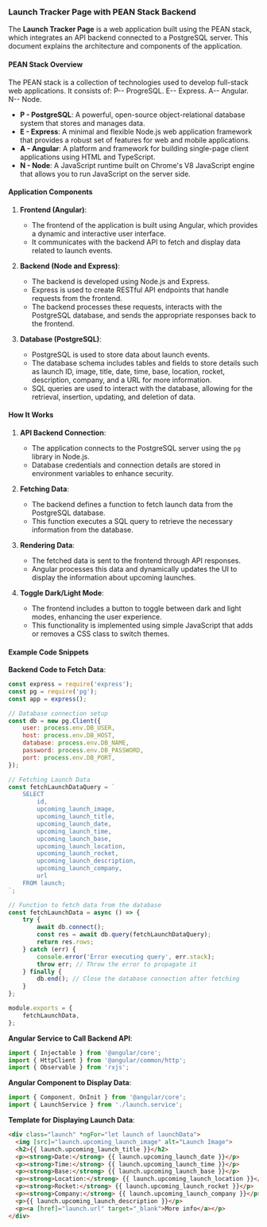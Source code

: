 ### Launch Tracker Page with PEAN Stack Backend

The **Launch Tracker Page** is a web application built using the PEAN stack, which integrates an API backend connected to a PostgreSQL server. This document explains the architecture and components of the application.

#### PEAN Stack Overview

The PEAN stack is a collection of technologies used to develop full-stack web applications. It consists of:
    P-- ProgreSQL.
    E-- Express.
    A-- Angular.
    N-- Node.
- **P - PostgreSQL**: A powerful, open-source object-relational database system that stores and manages data.
- **E - Express**: A minimal and flexible Node.js web application framework that provides a robust set of features for web and mobile applications.
- **A - Angular**: A platform and framework for building single-page client applications using HTML and TypeScript.
- **N - Node**: A JavaScript runtime built on Chrome's V8 JavaScript engine that allows you to run JavaScript on the server side.

#### Application Components

1. **Frontend (Angular)**:
   - The frontend of the application is built using Angular, which provides a dynamic and interactive user interface.
   - It communicates with the backend API to fetch and display data related to launch events.

2. **Backend (Node and Express)**:
   - The backend is developed using Node.js and Express.
   - Express is used to create RESTful API endpoints that handle requests from the frontend.
   - The backend processes these requests, interacts with the PostgreSQL database, and sends the appropriate responses back to the frontend.

3. **Database (PostgreSQL)**:
   - PostgreSQL is used to store data about launch events.
   - The database schema includes tables and fields to store details such as launch ID, image, title, date, time, base, location, rocket, description, company, and a URL for more information.
   - SQL queries are used to interact with the database, allowing for the retrieval, insertion, updating, and deletion of data.

#### How It Works

1. **API Backend Connection**:
   - The application connects to the PostgreSQL server using the `pg` library in Node.js.
   - Database credentials and connection details are stored in environment variables to enhance security.

2. **Fetching Data**:
   - The backend defines a function to fetch launch data from the PostgreSQL database.
   - This function executes a SQL query to retrieve the necessary information from the database.

3. **Rendering Data**:
   - The fetched data is sent to the frontend through API responses.
   - Angular processes this data and dynamically updates the UI to display the information about upcoming launches.

4. **Toggle Dark/Light Mode**:
   - The frontend includes a button to toggle between dark and light modes, enhancing the user experience.
   - This functionality is implemented using simple JavaScript that adds or removes a CSS class to switch themes.

#### Example Code Snippets

**Backend Code to Fetch Data**:

```javascript
const express = require('express');
const pg = require('pg');
const app = express();

// Database connection setup
const db = new pg.Client({
    user: process.env.DB_USER,
    host: process.env.DB_HOST,
    database: process.env.DB_NAME,
    password: process.env.DB_PASSWORD,
    port: process.env.DB_PORT,
});

// Fetching Launch Data
const fetchLaunchDataQuery = `
    SELECT 
        id,
        upcoming_launch_image,
        upcoming_launch_title,
        upcoming_launch_date,
        upcoming_launch_time,
        upcoming_launch_base,
        upcoming_launch_location,
        upcoming_launch_rocket,
        upcoming_launch_description,
        upcoming_launch_company,
        url
    FROM launch;
`;

// Function to fetch data from the database
const fetchLaunchData = async () => {
    try {
        await db.connect();
        const res = await db.query(fetchLaunchDataQuery);
        return res.rows;
    } catch (err) {
        console.error('Error executing query', err.stack);
        throw err; // Throw the error to propagate it
    } finally {
        db.end(); // Close the database connection after fetching
    }
};

module.exports = {
    fetchLaunchData,
};
```

**Angular Service to Call Backend API**:

```typescript
import { Injectable } from '@angular/core';
import { HttpClient } from '@angular/common/http';
import { Observable } from 'rxjs';

```

**Angular Component to Display Data**:

```typescript
import { Component, OnInit } from '@angular/core';
import { LaunchService } from './launch.service';

```

**Template for Displaying Launch Data**:

```html
<div class="launch" *ngFor="let launch of launchData">
  <img [src]="launch.upcoming_launch_image" alt="Launch Image">
  <h2>{{ launch.upcoming_launch_title }}</h2>
  <p><strong>Date:</strong> {{ launch.upcoming_launch_date }}</p>
  <p><strong>Time:</strong> {{ launch.upcoming_launch_time }}</p>
  <p><strong>Base:</strong> {{ launch.upcoming_launch_base }}</p>
  <p><strong>Location:</strong> {{ launch.upcoming_launch_location }}</p>
  <p><strong>Rocket:</strong> {{ launch.upcoming_launch_rocket }}</p>
  <p><strong>Company:</strong> {{ launch.upcoming_launch_company }}</p>
  <p>{{ launch.upcoming_launch_description }}</p>
  <p><a [href]="launch.url" target="_blank">More info</a></p>
</div>
```